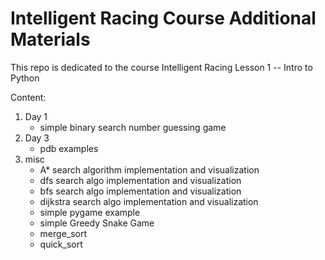 # Intelligent Racing Course Additional Materials

This repo is dedicated to the course Intelligent Racing Lesson 1 -- Intro to Python 

Content:
1. Day 1
    - simple binary search number guessing game
2. Day 3
    - pdb examples
3. misc
    - A* search algorithm implementation and visualization
    - dfs search algo implementation and visualization
    - bfs search algo implementation and visualization
    - dijkstra search algo implementation and visualization
    - simple pygame example
    - simple Greedy Snake Game
    - merge_sort
    - quick_sort

